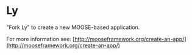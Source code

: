 Ly
=====

"Fork Ly" to create a new MOOSE-based application.

For more information see: [http://mooseframework.org/create-an-app/](http://mooseframework.org/create-an-app/)
